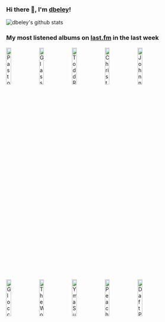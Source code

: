 ### Hi there 👋, I'm [dbeley](https://dbeley.ovh/en)!

![dbeley's github stats](https://github-readme-stats.vercel.app/api?username=dbeley)

### My most listened albums on [last.fm](https://www.last.fm/user/d_beley) in the last week

[<img src='https://lastfm.freetls.fastly.net/i/u/300x300/c80d8940a81cb9a30ea2a7df46910475.jpg' width='16%' height='16%' alt='Pastor T.L. Barrett and The Youth for Christ Choir - I Shall Wear A Crown'>](https://www.last.fm/music/pastor%2bt.l.%2bbarrett%2band%2bthe%2byouth%2bfor%2bchrist%2bchoir/i%2bshall%2bwear%2ba%2bcrown)&nbsp;
[<img src='https://lastfm.freetls.fastly.net/i/u/300x300/effe001744b5e4c8e06fe91a729db613.jpg' width='16%' height='16%' alt='Glass Beach - Plastic Death'>](https://www.last.fm/music/glass%2bbeach/plastic%2bdeath)&nbsp;
[<img src='https://lastfm.freetls.fastly.net/i/u/300x300/3e0cb27c868af52a6902552aac2a089a.jpg' width='16%' height='16%' alt='Todd Rundgren - Something/Anything?'>](https://www.last.fm/music/todd%2brundgren/something%252fanything%253f)&nbsp;
[<img src='https://lastfm.freetls.fastly.net/i/u/300x300/734fd954bebbe268c1fa07049d2d2fdd.jpg' width='16%' height='16%' alt='Christopher Larkin - Hollow Knight'>](https://www.last.fm/music/christopher%2blarkin/hollow%2bknight)&nbsp;
[<img src='https://lastfm.freetls.fastly.net/i/u/300x300/edd50a3499e8e7fb3f5a624b30971ba8.jpg' width='16%' height='16%' alt='Johnnie Frierson - Have You Been Good To Yourself'>](https://www.last.fm/music/johnnie%2bfrierson/have%2byou%2bbeen%2bgood%2bto%2byourself)&nbsp;
<br>
[<img src='https://lastfm.freetls.fastly.net/i/u/300x300/67f71f3da87029c0ed5d5adda0506581.jpg' width='16%' height='16%' alt='Glocca Morra - Just Married'>](https://www.last.fm/music/glocca%2bmorra/just%2bmarried)&nbsp;
[<img src='https://lastfm.freetls.fastly.net/i/u/300x300/640a079125b040d7b3a26beebad91a2b.png' width='16%' height='16%' alt='The World Is a Beautiful Place & I Am No Longer Afraid to Die - Whenever, If Ever'>](https://www.last.fm/music/the%2bworld%2bis%2ba%2bbeautiful%2bplace%2b%2526%2bi%2bam%2bno%2blonger%2bafraid%2bto%2bdie/whenever%252c%2bif%2bever)&nbsp;
[<img src='https://lastfm.freetls.fastly.net/i/u/300x300/06b27e43df41c948b9d0dd0cb189f0df.jpg' width='16%' height='16%' alt='Yma Sumac - Mambo!'>](https://www.last.fm/music/yma%2bsumac/mambo%2521)&nbsp;
[<img src='https://lastfm.freetls.fastly.net/i/u/300x300/13d604e0980e3c3aa9a06ab413a89bdd.png' width='16%' height='16%' alt='Peach Pit - Being so Normal'>](https://www.last.fm/music/peach%2bpit/being%2bso%2bnormal)&nbsp;
[<img src='https://lastfm.freetls.fastly.net/i/u/300x300/11dd7e48a1f042c688bf54985f01d088.png' width='16%' height='16%' alt='Daft Punk - Random Access Memories'>](https://www.last.fm/music/daft%2bpunk/random%2baccess%2bmemories)&nbsp;
<br>
